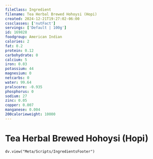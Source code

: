 ```yaml
---
fileClass: Ingredient
filename: Tea Herbal Brewed Hohoysi (Hopi)
created: 2024-12-21T19:27:02-06:00
cssclasses: ['nutFact']
servings: ['Default | 100g']
id: 169828
foodgroup: American Indian
calories: 2
fat: 0.2
protein: 0.12
carbohydrate: 0
calcium: 5
iron: 0.03
potassium: 44
magnesium: 0
netcarbs: 0
water: 99.64
pralscore: -0.935
phosphorus: 0
sodium: 27
zinc: 0.05
copper: 0.007
manganese: 0.004
200calorieweight: 10000
---
```


# Tea Herbal Brewed Hohoysi (Hopi)

```dataviewjs
dv.view("Meta/Scripts/IngredientsFooter")
```